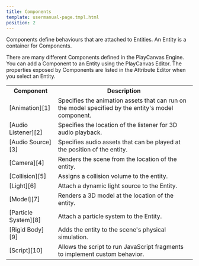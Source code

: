 ```yaml
---
title: Components
template: usermanual-page.tmpl.html
position: 2
---
```


Components define behaviours that are attached to Entities. An Entity is a container for Components.

There are many different Components defined in the PlayCanvas Engine. You can add a Component to an Entity using the PlayCanvas Editor. The properties exposed by Components are listed in the Attribute Editor when you select an Entity.

<table class="table table-striped">
    <tbody>
        <tr>
            <th>Component</th>
            <th>Description</th>
        </tr>
    <tr>
        <td>[Animation][1]</td>
        <td>Specifies the animation assets that can run on the model specified by the entity's model component.</td>
    </tr>
    <tr>
        <td>[Audio Listener][2]</td>
        <td>Specifies the location of the listener for 3D audio playback.</td>
    </tr>
    <tr>
        <td>[Audio Source][3]</td>
        <td>Specifies audio assets that can be played at the position of the entity.</td>
    </tr>
    <tr>
        <td>[Camera][4]</td>
        <td>Renders the scene from the location of the entity.</td>
    </tr>
    <tr>
        <td>[Collision][5]</td>
        <td>Assigns a collision volume to the entity.</td>
    </tr>
    <tr>
        <td>[Light][6]</td>
        <td>Attach a dynamic light source to the Entity.</td>
    </tr>
    <tr>
        <td>[Model][7]</td>
        <td>Renders a 3D model at the location of the entity.</td>
    </tr>
    <tr>
        <td>[Particle System][8]</td>
        <td>Attach a particle system to the Entity.</td>
    </tr>
    <tr>
        <td>[Rigid Body][9]</td>
        <td>Adds the entity to the scene's physical simulation.</td>
    </tr>
    <tr>
        <td>[Script][10]</td>
        <td>Allows the script to run JavaScript fragments to implement custom behavior.</td>
    </tr>
</tbody></table>

[1]: /user-manual/packs/components/animation
[2]: /user-manual/packs/components/audiolistener
[3]: /user-manual/packs/components/audiosource
[4]: /user-manual/packs/components/camera
[5]: /user-manual/packs/components/collision
[6]: /user-manual/packs/components/light
[7]: /user-manual/packs/components/model
[8]: /user-manual/packs/components/particlesystem
[9]: /user-manual/packs/components/rigidbody
[10]: /user-manual/packs/components/script

